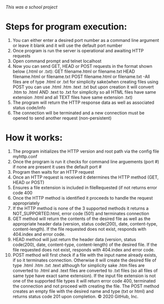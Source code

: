 *This was a school project*

# Steps for program execution:

1. You can either enter a desired port number as a command line argument or leave it blank and it will use the default port number
2. Once program is run the server is operational and awaiting HTTP requests
3. Open command prompt and telnet localhost
4. Now you can send GET, HEAD or POST requests in the format shown below (.html or .txt): GET filename.html or filename.txt HEAD filename.html or filename.txt POST filename.html or filename.txt -All files are of type .html or .txt for simplicity sake(when creating files using POST you can use .html .htm .text .txt but upon creation it will convert .htm to .html AND .text to .txt for simplicity so all HTML files have same extension .html and all TEXT files have same extension .txt)
5. The program will return the HTTP response data as well as associated status code/info
6. The connection will be terminated and a new connection must be opened to send another request (non-persistent)

# How it works:

1. The program initializes the HTTP version and root path via the config file myhttp.conf
2. Once the program is run it checks for command line arguements (port #) if none are present it uses the default port #
3. Program then waits for an HTTP request
4. Once an HTTP request is received it determines the HTTP method (GET, HEAD or POST)
5. Ensures a file extension is included in fileRequested (if not returns error code 400
6. Once the HTTP method is identified it proceeds to handle the request appropriately
7. If the HTTP method is none of the 3 supported methods it returns a NOT_SUPPORTED.html, error code (501) and terminates connection
8. GET method will return the contents of the desired file as well as the appropriate header data (version, status code(200), date, content-type, content-length). If the file requested does not exist, responds with 404.index and error code.
9. HEAD method will just return the header data (version, status code(200), date, content-type, content-length) of the desired file. If the file requested does not exist, responds with 404.index and error code.
10. POST method will first check if a file with the input name already exists, if so it terminates connection. Otherwise it will create the desired file of type .html .htm .txt .text although for simplicity sake .htm files are converted to .html and .text files are converted to .txt files (so all files of same type have exact same extension). If the input file extension is not one of the supported file types it will return error code 400, terminated the connection and not proceed with creating the file. The POST method creates an empty file with the desired name and type (txt or html) and returns status code 201 upon completion.
© 2020 GitHub, Inc.
